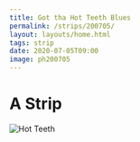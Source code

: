 ```yaml
---
title: Got tha Hot Teeth Blues
permalink: /strips/200705/
layout: layouts/home.html
tags: strip
date: 2020-07-05T09:00
image: ph200705
---
```


# A Strip

<img src="/img/{{ image }}.png" alt="Hot Teeth">

